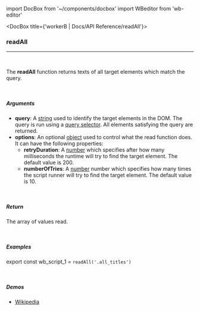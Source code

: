 import DocBox from '~/components/docbox'
import WBeditor from 'wb-editor'

<DocBox title={'workerB | Docs/API Reference/readAll'}>

### **readAll**
<hr/>
<br/>

The **readAll** function returns texts of all target elements which match the query.

<br/>

##### Arguments

-   **query**: A [string](https://developer.mozilla.org/docs/Web/JavaScript/Reference/Global_Objects/String) used to identify the target elements in the DOM. The query is run using a [query selector](https://developer.mozilla.org/en-US/docs/Web/API/Document/querySelector). All elements satisfying the query are returned. 
-   **options**: An optional [object](https://developer.mozilla.org/docs/Web/JavaScript/Reference/Global_Objects/Object) used to control what the read function does. It can have the following properties:
    -   **retryDuration**: A [number](https://developer.mozilla.org/docs/Web/JavaScript/Reference/Global_Objects/Number) which specifies after how many milliseconds the runtime will try to find the target element. The default value is 200. 
    -   **numberOfTries**: A [number](https://developer.mozilla.org/docs/Web/JavaScript/Reference/Global_Objects/Number) number which specifies how many times the script runner will try to find the target element. The default value is 10.

<br/>

##### Return

The array of values read.

<br/>

##### Examples


export const wb_script_1 = `readAll('.all_titles')`

<WBeditor
    code = {wb_script_1}
    readOnly = {true}
    showShareIcon={false}
    showRunButton={false}
/>

<br/>

##### Demos
-   [Wikipedia](/demos/wikipedia)

</DocBox>
